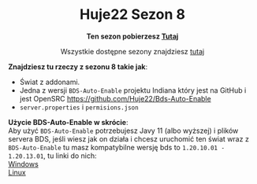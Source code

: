 <div align="center">

# Huje22 Sezon 8

**Ten sezon pobierzesz [Tutaj](https://www.mediafire.com/folder/twjquzh30r3f1/Huje22+Sezony)**

Wszystkie dostępne sezony znajdziesz [tutaj](https://github.com/Huje22/Sezony)

</div>


**Znajdziesz tu rzeczy z sezonu 8 takie jak**:
* Świat z addonami.
* Jedna z wersji `BDS-Auto-Enable` projektu Indiana który jest na GitHub i jest OpenSRC https://github.com/Huje22/Bds-Auto-Enable
* `server.properties` i `permisions.json`


**Użycie BDS-Auto-Enable w skrócie**: <br>
Aby użyć `BDS-Auto-Enable` potrzebujesz Javy 11 (albo wyższej) i plików servera BDS, jeśli wiesz jak on działa i chcesz uruchomić ten świat wraz z `BDS-Auto-Enable` tu masz kompatybilne wersję bds to `1.20.10.01 - 1.20.13.01`, tu linki do nich:<br>
[Windows](https://minecraft.azureedge.net/bin-win/bedrock-server-1.20.13.01.zip)<br>
[Linux](https://minecraft.azureedge.net/bin-linux/bedrock-server-1.20.13.01.zip)<br>

